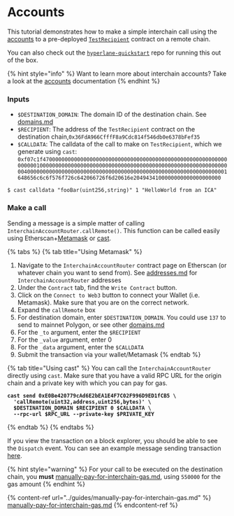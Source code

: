 # Accounts

This tutorial demonstrates how to make a simple interchain call using the [accounts](../../apis/accounts/ "mention") to a pre-deployed [`TestRecipient`](https://github.com/hyperlane-xyz/hyperlane-monorepo/blob/main/solidity/contracts/test/TestRecipient.sol) contract on a remote chain.

You can also check out the [`hyperlane-quickstart`](https://github.com/hyperlane-xyz/hyperlane-quickstart) repo for running this out of the box.

{% hint style="info" %}
Want to learn more about interchain accounts? Take a look at the [accounts](../../apis/accounts/ "mention") documentation
{% endhint %}

### Inputs

* `$DESTINATION_DOMAIN`: The domain ID of the destination chain. See [domains.md](../../resources/domains.md "mention")
* `$RECIPIENT`: The address of the `TestRecipient` contract on the destination chain,`0x36FdA966CfffF8a9Cdc814f546db0e6378bFef35`
* `$CALLDATA`: The calldata of the call to make on `TestRecipient`, which we generate using `cast`: `0xf07c1f4700000000000000000000000000000000000000000000000000000000000000010000000000000000000000000000000000000000000000000000000000000040000000000000000000000000000000000000000000000000000000000000001648656c6c6f576f726c642066726f6d20616e2049434100000000000000000000`

```
$ cast calldata "fooBar(uint256,string)" 1 "HelloWorld from an ICA"
```

### Make a call

Sending a message is a simple matter of calling `InterchainAccountRouter.callRemote()`. This function can be called easily using Etherscan+[Metamask](https://metamask.io/) or [cast](https://book.getfoundry.sh/cast/).

{% tabs %}
{% tab title="Using Metamask" %}
1. Navigate to the `InterchainAccountRouter` contract page on Etherscan (or whatever chain you want to send from). See [addresses.md](../../resources/addresses.md "mention") for `InterchainAccountRouter` addresses
2. Under the `Contract` tab, find the `Write Contract` button.
3. Click on the `Connect to Web3` button to connect your Wallet (i.e. Metamask). Make sure that you are on the correct network.
4. Expand the `callRemote` box
5. For destination domain, enter `$DESTINATION_DOMAIN`. You could use `137` to send to mainnet Polygon, or see other [domains.md](../../resources/domains.md "mention")
6. For the `_to` argument, enter the `$RECIPIENT`
7. For the `_value` argument, enter 0
8. For the `_data` argument, enter the `$CALLDATA`
9. Submit the transaction via your wallet/Metamask
{% endtab %}

{% tab title="Using cast" %}
You can call the `InterchainAccountRouter` directly using `cast`. Make sure that you have a valid RPC URL for the origin chain and a private key with which you can pay for gas.

<pre class="language-shell" data-overflow="wrap"><code class="lang-shell"><strong>cast send 0xE0Be420779cAd6E2bEA1E4F7C02F996D9ED1fCB5 \
</strong><strong>  'callRemote(uint32,address,uint256,bytes)' \
</strong><strong>  $DESTINATION_DOMAIN $RECIPIENT 0 $CALLDATA \
</strong><strong>  --rpc-url $RPC_URL --private-key $PRIVATE_KEY
</strong></code></pre>
{% endtab %}
{% endtabs %}

If you view the transaction on a block explorer, you should be able to see the `Dispatch` event. You can see an example message sending transaction [here](https://goerli.etherscan.io/tx/0xbb076b17dca5e436f574a4728dd59d25da4fd9d05c48c6ec304ea5a354849edf).

{% hint style="warning" %}
For your call to be executed on the destination chain, you **must** [manually-pay-for-interchain-gas.md](../guides/manually-pay-for-interchain-gas.md "mention"), using `550000` for the gas amount
{% endhint %}

{% content-ref url="../guides/manually-pay-for-interchain-gas.md" %}
[manually-pay-for-interchain-gas.md](../guides/manually-pay-for-interchain-gas.md)
{% endcontent-ref %}
